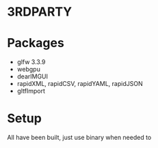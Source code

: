 # 3RDPARTY

# Packages

- glfw 3.3.9
- webgpu
- dearIMGUI
- rapidXML, rapidCSV, rapidYAML, rapidJSON
- gltfImport

# Setup

All have been built, just use binary when needed to





